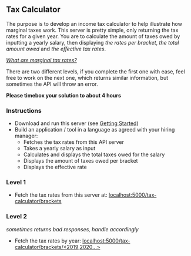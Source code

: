 ## Tax Calculator

The purpose is to develop an income tax calculator to help illustrate how marginal taxes work. This server is pretty simple, only returning the tax rates for a given year. You are to calculate the amount of taxes owed by inputting a yearly salary, then displaying *the rates per bracket*, *the total amount owed* and *the effective tax rates*.

_[What are marginal tax rates?](https://investinganswers.com/dictionary/m/marginal-tax-rate#:~:text=To%20calculate%20marginal%20tax%20rate,bracket%20your%20current%20income%20falls)_

There are two different levels, if you complete the first one with ease, feel free to work on the next one, which returns similar information, but sometimes the API will throw an error.

**Please timebox your solution to about 4 hours**

### Instructions

* Download and run this server (see [Getting Started](../../README.md#getting-started))
* Build an application / tool in a language as agreed with your hiring manager:
    * Fetches the tax rates from this API server
    * Takes a yearly salary as input
    * Calculates and displays the total taxes owed for the salary
    * Displays the amount of taxes owed per bracket
    * Displays the effective rate

### Level 1

* Fetch the tax rates from this server at: [localhost:5000/tax-calculator/brackets](http://localhost:5000/tax-calculator/brackets)

### Level 2
_sometimes returns bad responses, handle accordingly_

* Fetch the tax rates by year: [localhost:5000/tax-calculator/brackets/<2019,2020...>](http://localhost:5000/tax-calculator/brackets/2020)
